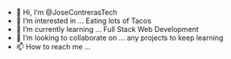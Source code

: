 - 👋 Hi, I’m @JoseContrerasTech
- 👀 I’m interested in ... Eating lots of Tacos
- 🌱 I’m currently learning ... Full Stack Web Development
- 💞️ I’m looking to collaborate on ... any projects to keep learning
- 📫 How to reach me ... 

<!---
JoseContrerasTech/JoseContrerasTech is a ✨ special ✨ repository because its `README.md` (this file) appears on your GitHub profile.
You can click the Preview link to take a look at your changes.
--->

